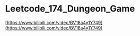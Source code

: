 # Leetcode_174_Dungeon_Game

[https://www.bilibili.com/video/BV18a4y1Y749](https://www.bilibili.com/video/BV18a4y1Y749)